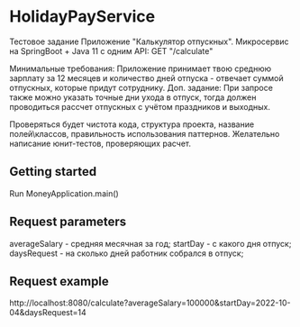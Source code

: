 # HolidayPayService
Тестовое задание
Приложение "Калькулятор отпускных".
Микросервис на SpringBoot + Java 11 c одним API:
GET "/calculate"



Минимальные требования: Приложение принимает твою среднюю зарплату за 12 месяцев и количество дней отпуска - отвечает суммой отпускных, которые придут сотруднику.
Доп. задание: При запросе также можно указать точные дни ухода в отпуск, тогда должен проводиться рассчет отпускных с учётом праздников и выходных.



Проверяться будет чистота кода, структура проекта, название полей\классов, правильность использования паттернов. Желательно написание юнит-тестов, проверяющих расчет.
## Getting started
Run MoneyApplication.main()
## Request parameters
averageSalary - средняя месячная за год;
startDay - с какого дня отпуск;
daysRequest - на сколько дней работник собрался в отпуск;
## Request example
http://localhost:8080/calculate?averageSalary=100000&startDay=2022-10-04&daysRequest=14
